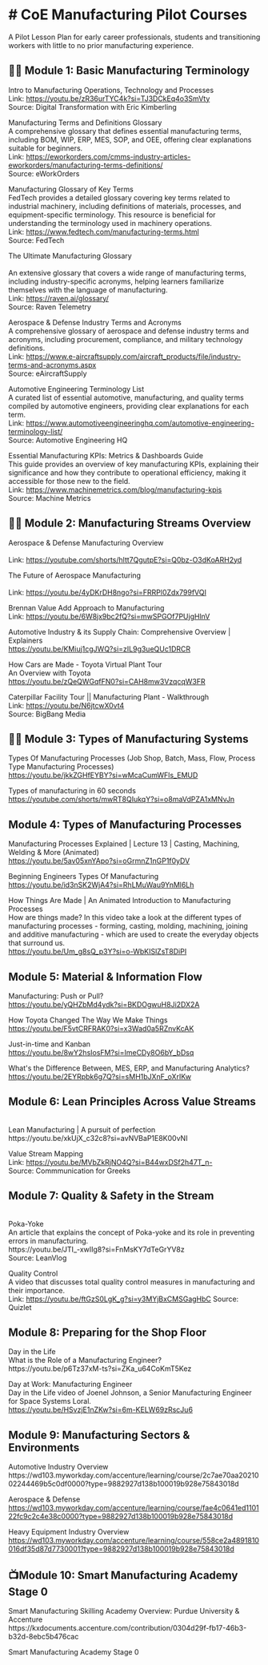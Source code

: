 <h1># CoE Manufacturing Pilot Courses</h1>
A Pilot Lesson Plan for early career professionals, students and transitioning workers with little to no prior manufacturing experience. 

<h2>👨‍💻 Module 1: Basic Manufacturing Terminology </h2>

Intro to Manufacturing Operations, Technology and Processes<br>
Link: https://youtu.be/zR36urTYC4k?si=TJ3DCkEq4o3SmVty<br>
Source: Digital Transformation with Eric Kimberling

Manufacturing Terms and Definitions Glossary <br>
A comprehensive glossary that defines essential manufacturing terms, including BOM, WIP, ERP, MES, SOP, and OEE, offering clear explanations suitable for beginners. <br>
Link: https://eworkorders.com/cmms-industry-articles-eworkorders/manufacturing-terms-definitions/ <br>
Source: eWorkOrders

Manufacturing Glossary of Key Terms 		
FedTech provides a detailed glossary covering key terms related to industrial machinery, including definitions of materials, processes, and equipment-specific terminology. This resource is beneficial for understanding the terminology used in machinery operations. <br>
Link: https://www.fedtech.com/manufacturing-terms.html <br>
Source: FedTech

The Ultimate Manufacturing Glossary <br>	
An extensive glossary that covers a wide range of manufacturing terms, including industry-specific acronyms, helping learners familiarize themselves with the language of manufacturing. <br>
Link: https://raven.ai/glossary/ <br>
Source: Raven Telemetry
					
Aerospace & Defense Industry Terms and Acronyms <br>
A comprehensive glossary of aerospace and defense industry terms and acronyms, including procurement, compliance, and military technology definitions. <br>
Link: https://www.e-aircraftsupply.com/aircraft_products/file/industry-terms-and-acronyms.aspx <br>
Source: eAircraftSupply
					
Automotive Engineering Terminology List <br>
A curated list of essential automotive, manufacturing, and quality terms compiled by automotive engineers, providing clear explanations for each term. <br>
Link: https://www.automotiveengineeringhq.com/automotive-engineering-terminology-list/ <br>
Source: Automotive Engineering HQ

Essential Manufacturing KPIs: Metrics & Dashboards Guide <br>
This guide provides an overview of key manufacturing KPIs, explaining their significance and how they contribute to operational efficiency, making it accessible for those new to the field. <br>
Link: https://www.machinemetrics.com/blog/manufacturing-kpis <br>
Source: Machine Metrics

<h2>👨‍💻 Module 2: Manufacturing Streams Overview </h2>					

Aerospace & Defense Manufacturing Overview <br>		
Link: https://youtube.com/shorts/hltt7QgutpE?si=Q0bz-O3dKoARH2yd
					
The Future of Aerospace Manufacturing <br>		
Link: https://youtu.be/4yDKrDH8ngo?si=FRRPl0Zdx799fVQI

Brennan Value Add Approach to Manufacturing <br>
Link: https://youtu.be/6W8jx9bc2fQ?si=mwSPGOf7PUjgHlnV

Automotive Industry & its Supply Chain: Comprehensive Overview | Explainers <br>
https://youtu.be/KMiuj1cgJWQ?si=zIL9g3ueQUc1DRCR

How Cars are Made - Toyota Virtual Plant Tour <br>
An Overview with Toyota <br>
https://youtu.be/zQeQWGqfFN0?si=CAH8mw3VzqcqW3FR

Caterpillar Facility Tour || Manufacturing Plant - Walkthrough<br>
Link: https://youtu.be/N6jtcwX0vt4<br>
Source: BigBang Media

<h2>👨‍💻 Module 3: Types of Manufacturing Systems </h2>

Types Of Manufacturing Processes (Job Shop, Batch, Mass, Flow, Process Type Manufacturing Processes)<br>
https://youtu.be/jkkZGHfEYBY?si=wMcaCumWFls_EMUD

Types of manufacturing in 60 seconds <br>
https://youtube.com/shorts/mwRT8QIukqY?si=o8maVdPZA1xMNvJn

<h2> Module 4: Types of Manufacturing Processes </h2>

Manufacturing Processes Explained | Lecture 13 | Casting, Machining, Welding & More (Animated)<br>
https://youtu.be/5av05xnYApo?si=oGrmnZ1nGP1f0yDV

Beginning Engineers Types Of Manufacturing<br>
https://youtu.be/id3nSK2WjA4?si=RhLMuWau9YnMl6Lh

How Things Are Made | An Animated Introduction to Manufacturing Processes<br>
How are things made? In this video take a look at the different types of manufacturing processes - forming, casting, molding, machining, joining and additive manufacturing - which are used to create the everyday objects that surround us.<br>
https://youtu.be/Um_g8sQ_p3Y?si=o-WbKISlZsT8DiPI

<h2> Module 5: Material & Information Flow </h2>

Manufacturing: Push or Pull? <br>
https://youtu.be/yQHZbMd4ydk?si=BKDOgwuH8Ji2DX2A

How Toyota Changed The Way We Make Things <br>
https://youtu.be/F5vtCRFRAK0?si=x3Wad0a5RZnvKcAK

Just-in-time and Kanban<br>
https://youtu.be/8wY2hsIosFM?si=ImeCDy8O6bY_bDsq

What's the Difference Between, MES, ERP, and Manufacturing Analytics?<br>
https://youtu.be/2EYRpbk6g7Q?si=sMH1bJXnF_oXrIKw

<h2>Module 6: Lean Principles Across Value Streams</h2><br>
Lean Manufacturing | A pursuit of perfection <br>
https://youtu.be/xkUjX_c32c8?si=avNVBaP1E8K00vNI

Value Stream Mapping <br>
Link: https://youtu.be/MVbZkRjNO4Q?si=B44wxDSf2h47T_n-<br>
Source: Commmunication for Greeks												

<h2>Module 7: Quality & Safety in the Stream</h2><br>
Poka-Yoke <br>
An article that explains the concept of Poka-yoke and its role in preventing errors in manufacturing.<br>
https://youtu.be/JTI_-xwIIg8?si=FnMsKY7dTeGrYV8z <br>
Source: LeanVlog

Quality Control  <br>
A video that discusses total quality control measures in manufacturing and their importance.<br>
Link: https://youtu.be/ftGzS0LgK_g?si=y3MYjBxCMSGagHbC
Source: Quizlet

<h2>Module 8: Preparing for the Shop Floor</h2>
Day in the Life<br> 
What is the Role of a Manufacturing Engineer?<br>
https://youtu.be/p6Tz37xM-ts?si=ZKa_u64CoKmT5Kez

Day at Work: Manufacturing Engineer<br>
Day in the Life video of Joenel Johnson, a Senior Manufacturing Engineer for Space Systems Loral.<br>
https://youtu.be/HSvzjE1nZKw?si=6m-KELW69zRscJu6

<h2>Module 9: Manufacturing Sectors & Environments</h2>
Automotive Industry Overview<br>
https://wd103.myworkday.com/accenture/learning/course/2c7ae70aa2021002244469b5c0df0000?type=9882927d138b100019b928e75843018d

Aerospace & Defense<br>
https://wd103.myworkday.com/accenture/learning/course/fae4c0641ed110122fc9c2c4e38c0000?type=9882927d138b100019b928e75843018d

Heavy Equipment Industry Overview<br>
https://wd103.myworkday.com/accenture/learning/course/558ce2a4891810016df35d87d7730001?type=9882927d138b100019b928e75843018d


<h2>📺Module 10: Smart Manufacturing Academy Stage 0 </h2>
Smart Manufacturing Skilling Academy Overview: Purdue University & Accenture <br>
https://kxdocuments.accenture.com/contribution/0304d29f-fb17-46b3-b32d-8ebc5b476cac

Smart Manufacturing Academy Stage 0 <br>
